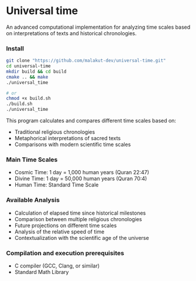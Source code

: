 # Universal time
An advanced computational implementation for analyzing time scales based on interpretations of texts and historical chronologies.

### Install
```sh
git clone "https://github.com/malakut-dev/universal-time.git"
cd universal-time
mkdir build && cd build
cmake .. && make
./universal_time

# or
chmod +x build.sh
./build.sh
./universal_time
```

This program calculates and compares different time scales based on:

- Traditional religious chronologies
- Metaphorical interpretations of sacred texts
- Comparisons with modern scientific time scales

### Main Time Scales

- Cosmic Time: 1 day = 1,000 human years (Quran 22:47)
- Divine Time: 1 day = 50,000 human years (Quran 70:4)
- Human Time: Standard Time Scale

### Available Analysis

- Calculation of elapsed time since historical milestones
- Comparison between multiple religious chronologies
- Future projections on different time scales
- Analysis of the relative speed of time
- Contextualization with the scientific age of the universe

### Compilation and execution prerequisites

- C compiler (GCC, Clang, or similar)
- Standard Math Library
